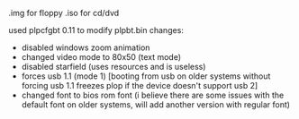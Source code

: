 .img for floppy
.iso for cd/dvd

used plpcfgbt 0.11 to modify plpbt.bin
changes:
- disabled windows zoom animation
- changed video mode to 80x50 (text mode)
- disabled starfield (uses resources and is useless)
- forces usb 1.1 (mode 1) [booting from usb on older systems without forcing usb 1.1 freezes plop if the device doesn't support usb 2]
- changed font to bios rom font (i believe there are some issues with the default font on older systems, will add another version with regular font)
